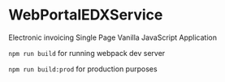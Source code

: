 # WebPortalEDXService
Electronic invoicing Single Page Vanilla JavaScript Application

`npm run build` for running webpack dev server

`npm run build:prod` for production purposes
